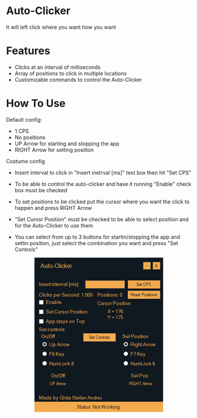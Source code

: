 <h1>Auto-Clicker</h1>
<p>It will left click where you want how you want</p>
<h1>Features</h1>
<ul>
  <li>Clicks at an interval of milliseconds</li>
  <li>Array of positions to click in multiple locations</li>
  <li>Customizable commands to control the Auto-Clicker</li>
</ul>
<h1>How To Use</h1>
<p>Default config:</p>
<ul>
  <li>1 CPS</li>
  <li>No positions</li>
  <li>UP Arrow for starting and stopping the app</li>
  <li>RIGHT Arrow for setting position</li>
</ul>
<p>Costume config</p>
<ul>
<li><p>Insert interval to click in "Insert inetrval [ms]" text box then hit "Set CPS"</p></li>
<li><p>To be able to control the auto-clicker and have it running "Enable" check box must be checked</p></li>
<li><p>To set positions to be clicked put the cursor where you want the click to happen and press RIGHT Arrow</p></li>
<li><p>"Set Curosr Position" must be checked to be able to select position and for the Auto-Clicker to use them</p></li>
<li><p>You can select from up to 3 buttons for startin/stopping the app and settin position, just select the combination you want and press "Set Controls"</p></li>
</ul>
<div align="center">
<img src="https://raw.githubusercontent.com/Ghita-Stefan-Andrei/AutoClicker/master/Auto-Clicker%20Interface.PNG" >
</div>
